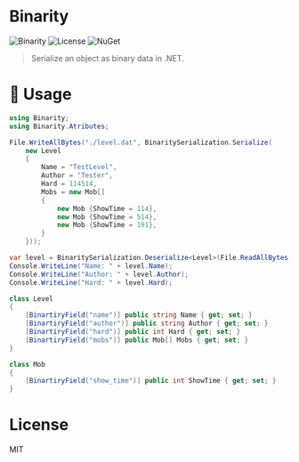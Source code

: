 # Binarity
![Binarity](https://socialify.git.ci/Klrohias/Binarity/image?description=1&font=Source%20Code%20Pro&forks=1&issues=1&language=1&owner=1&pattern=Circuit%20Board&pulls=1&stargazers=1&theme=Dark)
![License](https://img.shields.io/badge/license-MIT-green?style=for-the-badge)
![NuGet](https://img.shields.io/nuget/v/Binarity?style=for-the-badge&logo=nuget)

> Serialize an object as binary data in .NET.

# 🥝 Usage
```csharp
using Binarity;
using Binarity.Atributes;

File.WriteAllBytes("./level.dat", BinaritySerialization.Serialize(
    new Level
    {
        Name = "TestLevel",
        Author = "Tester",
        Hard = 114514,
        Mobs = new Mob[]
        {
            new Mob {ShowTime = 114},
            new Mob {ShowTime = 514},
            new Mob {ShowTime = 191},
        }
    }));

var level = BinaritySerialization.Deserialize<Level>(File.ReadAllBytes("./level.dat"));
Console.WriteLine("Name: " + level.Name);
Console.WriteLine("Author: " + level.Author);
Console.WriteLine("Hard: " + level.Hard);

class Level
{
    [BinartiryField("name")] public string Name { get; set; }
    [BinartiryField("author")] public string Author { get; set; }
    [BinartiryField("hard")] public int Hard { get; set; }
    [BinartiryField("mobs")] public Mob[] Mobs { get; set; }
}

class Mob
{
    [BinartiryField("show_time")] public int ShowTime { get; set; }
}
```

# License
MIT